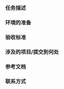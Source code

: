 <!--
    这是任务模板文件，请参照此模板进行填写。

    遵循此模板来创建一个新的任务。请确保下述表单项目已详尽的描述了一个具体的任务。

    请注意：

    1. 任务的描述应当是确切的。请避免创建实际内容模糊且宽泛的任务。
    2. 任务的最终产出除了使参与者能通过任务本身获得成长之外，也应当对 deepin 开源社区有所益处。
    3. 应当尽可能详尽的提供必要的文档步骤（可以放置在 Wiki 等位置）。

    模板中提供的示例均仅供参考，可根据具体任务任意调整，但请不要删除任何三级标题。

    在提交前，请移除模板文档中的所有注释部分。
-->

### 任务描述

<!--
    请描述此任务。任务描述的用语需要清晰明了，便于参与者准确理解。

    （示例仅供参考，可视情况任意调整文字内容：）
    基于 DTK，完成一个可以 XXXXXXX 的 DDE 桌面小部件插件。

    此应用程序应当满足：

    1. 应当 XXXXXXX
    2. 应当能够 XXXXXXXX
    3. XXXXXXXX

    此任务 XXXXXXX，XXXXXXXXX，XXXXXXXXX。
-->

### 环境的准备

<!--
    若要完成此任务，应当如何准备相关的工作/开发环境？

    （示例仅供参考，可视情况任意调整文字内容：）
    完成此任务需要您 XXXXXXXXX。为方便起见，下述步骤假定您在使用 XXX 发行版并使用 XXX 环境。

    - 首先安装相应的开发环境：`apt install xxxxxx`
    - 进行如下配置：XXXXXXX
    - 进行如下步骤：XXXXXX

    额外的，您可能还需要 XXXXXXXX，相关的详细步骤说明也可以参阅 [编写 XXX 的说明](https://wiki.deepin.org/页面标题)，XXXX。
-->

### 验收标准

<!--
    请描述对任务的具体要求/验收标准。该项用于评估实习生任务完成是否达标，是检验标准，检验标准需能经推敲和不被质疑。

    （示例仅供参考，可视情况任意调整文字内容：）
    最终完成的应用程序应当能够提供下述功能：

    - [ ] 能够恰当的运行和退出（必须满足）
    - [ ] 提供 XXXXXX 功能（必须满足）
    - [ ] 能够 XXXXXXXX
    - [ ] 在 deepin-community 进行正常的打包
    - [ ] XXXXXXXXX

    我们通过对上述各项标准的完成数量来评估任务的完成程度
-->

### 涉及的项目/提交到何处

<!--
    描述此任务所涉及到的项目，告诉参与者应当将贡献提交到什么位置，例如具体哪个/些仓库或者哪个/些平台。

    （示例仅供参考，可视情况任意调整文字内容：）
    - 此项目需要您将代码提交到 XXXXXXX 仓库之中
    - 对于 XXXX 的开发，可以直接在您自己的帐号下新建仓库进行开发。
    - 对于软件的打包，需要在 [deepin-community](https://github.com/deepin-community) 组织下申请创建仓库并在对应的仓库中进行开发，具体步骤参见[XXXX](https://wiki.deepin.org/相关的页面)
    - 您需要将文档提交到 XXXXXX
    - XXXXX
-->

### 参考文档

<!--
    请提供任务过程所涉及到的事项所对应的参考资料与文档。

    （示例仅供参考，可视情况任意调整文字内容：）
    - [DTK 文档](#)
    - [如何在 deepin-community 创建软件包](#)
    - [创建 Wiki 页面的注意事项](#)
    - ...
-->

### 联系方式

<!--
    请提供任务相关对接人的交流/联系方式。

    （示例仅供参考，可视情况任意调整文字内容：）
    此任务的对接人为： @mentor @another_mentor
    您也可以添加对接人的微信/QQ/Matrix/Telegram/etc：XXXXXXX
    相关讨论群：XXXXXXX

    此外，您也可以在 XXXX 创建讨论主题来进行交流。
    如果在过程中，您发现了与此任务本身无关的 deepin 缺陷，也可以在 XXX 进行讨论。
-->
